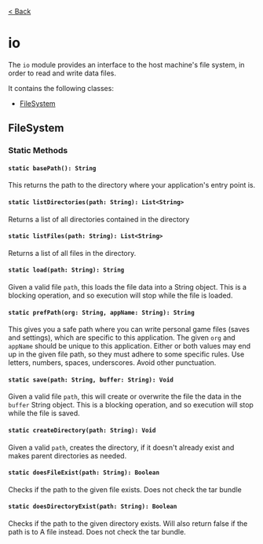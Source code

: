 [< Back](.)

io
================

The `io` module provides an interface to the host machine's file system, in order to read and write data files.

It contains the following classes:

* [FileSystem](#filesystem)

## FileSystem

### Static Methods

#### `static basePath(): String`
This returns the path to the directory where your application's entry point is.

#### `static listDirectories(path: String): List<String>`
Returns a list of all directories contained in the directory

#### `static listFiles(path: String): List<String>`
Returns a list of all files in the directory.

#### `static load(path: String): String`
Given a valid file `path`, this loads the file data into a String object.
This is a blocking operation, and so execution will stop while the file is loaded.

#### `static prefPath(org: String, appName: String): String`
This gives you a safe path where you can write personal game files (saves and settings), which are specific to this application. The given `org` and `appName` should be unique to this application. Either or both values may end up in the given file path, so they must adhere to some specific rules. Use letters, numbers, spaces, underscores. Avoid other punctuation.

#### `static save(path: String, buffer: String): Void`
Given a valid file `path`, this will create or overwrite the file the data in the `buffer` String object.
This is a blocking operation, and so execution will stop while the file is saved.

#### `static createDirectory(path: String): Void`
Given a valid `path`, creates the directory, if it doesn't already exist and makes parent directories as needed.

#### `static doesFileExist(path: String): Boolean`
Checks if the path to the given file exists. Does not check the tar bundle

#### `static doesDirectoryExist(path: String): Boolean`
Checks if the path to the given directory exists. Will also return false if the path is to A file instead.
Does not check the tar bundle.
